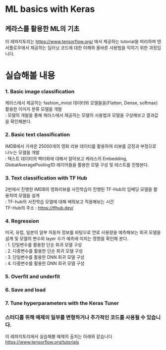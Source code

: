 # ML basics with Keras
## 케라스를 활용한 ML의 기초
이 레파지토리는 https://www.tensorflow.org/ 에서 제공하는 tutorial을 따라하며
텐서플로우에서 제공하는 딥러닝 코드에 대한 이해와 올바른 사용법을 익히기 위한 과정입니다.

# 실습해볼 내용
### 1. Basic image classification
 케라스에서 제공하는 fashion_mnist 데이터와 모델들을(Flatten, Dense, softmax) 활용한 이미지 분류 모델을 개발<br>
  : 모델의 개발을 통해 케라스에서 제공하는 모델의 사용법과 모델을 구성해보고 결과값을 확인해본다.
### 2. Basic text classification
 IMDB에서 가져온 25000개의 영화 리뷰 데이터를 활용하여 리뷰를 긍정과 부정으로 나누는 모델을 개발<br>
  : 텍스트 데이터의 벡터화에 대해서 알아보고 케라스의 Embedding, GlobalAveragePooling1D 레이어들을 활용한 모델 구성 및 테스트를 진행본다.
### 3. Text classification with TF Hub
 2번에서 진행한 IMDB의 영화리뷰를 사전학습이 진행된 TF-Hub의 임베딩 모델을 활용하여 모델을 설계<br>
  : TF-hub의 사전학습 모델에 대해 배워보고 적용해보는 시간<br>
   TF-Hub의 주소 : https://tfhub.dev/
### 4. Regression
 미국, 유럽, 일본의 일부 자동차 정보를 바탕으로 연료 사용량을 예측해보는 회귀 모델을 설계 및 모델의 변수와 layer 수가 예측에 미치는 영향을 확인해 본다.<br>
  : 1. 단일변수를 활용한 단순 회귀 모델 구성<br>
  : 2. 다중변수를 활용한 단순 회귀 모델 구성<br>
  : 3. 단일변수를 활용한 DNN 회귀 모델 구성<br>
  : 4. 다중변수를 활용한 DNN 회귀 모델 구성
### 5. Overfit and underfit
### 6. Save and load
### 7. Tune hyperparameters with the Keras Tuner

### 스터디를 위해 예제의 일부를 변형하거나 추가적인 코드를 사용될 수 있습니다.
이 레파지토리에서 실습해볼 예제의 출처는 아래와 같습니다 <br> https://www.tensorflow.org/tutorials
